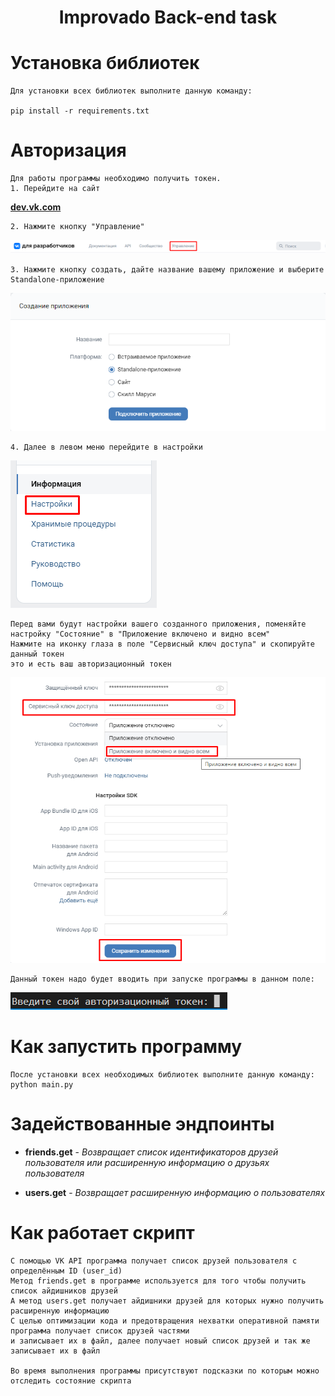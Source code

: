 <h1 align="center">Improvado Back-end task</h1>

# Установка библиотек
    Для установки всех библиотек выполните данную команду:
    
    pip install -r requirements.txt

# Авторизация
    Для работы программы необходимо получить токен.
    1. Перейдите на сайт 
**[dev.vk.com](https://dev.vk.com/)**

    2. Нажмите кнопку "Управление"
![Image-alt](https://github.com/Makiell/Improvado/blob/main/images/2.png)

    3. Нажмите кнопку создать, дайте название вашему приложение и выберите Standalone-приложение
![Image alt](https://github.com/makiell/improvado/blob/main/images/3.png)

    4. Далее в левом меню перейдите в настройки
![Image alt](https://github.com/makiell/improvado/blob/main/images/4.png)

    Перед вами будут настройки вашего созданного приложения, поменяйте настройку "Состояние" в "Приложение включено и видно всем"
    Нажмите на иконку глаза в поле "Сервисный ключ доступа" и скопируйте данный токен
    это и есть ваш авторизационный токен
![Image alt](https://github.com/makiell/improvado/blob/main/images/5.png)

    Данный токен надо будет вводить при запуске программы в данном поле:
![Image alt](https://github.com/makiell/improvado/blob/main/images/6.png)

# Как запустить программу

    После установки всех необходимых библиотек выполните данную команду:
    python main.py

# Задействованные эндпоинты

* **friends.get** - *Возвращает список идентификаторов друзей пользователя или расширенную информацию о друзьях пользователя*

* **users.get** - *Возвращает расширенную информацию о пользователях*

# Как работает скрипт

    С помощью VK API программа получает список друзей пользователя с определённым ID (user_id)
    Метод friends.get в программе используется для того чтобы получить список айдишников друзей
    А метод users.get получает айдишники друзей для которых нужно получить расширенную информацию
    С целью оптимизации кода и предотвращения нехватки оперативной памяти программа получает список друзей частями 
    и записывает их в файл, далее получает новый список друзей и так же записывает их в файл

    Во время выполнения программы присутствуют подсказки по которым можно отследить состояние скрипта
